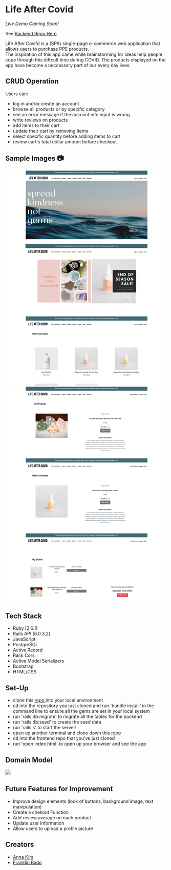 # Life After Covid
*Live Demo Coming Soon!*

See <a href = "https://github.com/iannakim/Life-After-Covid-backend"> Backend Repo Here</a>

Life After Covifd is a (SPA) single-page e-commerce web application that allows users to purchase PPE products. <br>
The inspiration of this app came while brainstorming for ideas help people cope through this diffcult time during COVID. The products displayed on the app have become a neccessary part of our every day lives.

## CRUD Operation
  Users can:
   * log in and/or create an account
   * browse all products or by specific category
   * see an error message if the account info input is wrong
   * write reviews on products
   * add items to their cart 
   * update their cart by removing items 
   * select specific quantity before adding items to cart
   * review cart's total dollar amount before checkout

## Sample Images 📷

<img src='FRONTEND/image/screenshot1.png'> </img>
<img src='FRONTEND/image/screenshot2.png'> </img>

## Tech Stack
   * Ruby [2.6.1]
   * Rails API [6.0.3.2]
   * JavaScript
   * PostgreSQL
   * Active Record
   * Rack Cors
   * Active Model Serializers
   * Bootstrap
   * HTML/CSS

 ## Set-Up 
   * clone this <a href = "https://github.com/iannakim/Life-After-Covid-backend"> repo </a> into your local environment
   * cd into the repository you just cloned and run 'bundle install' in the command line to ensure all the gems are set in your local system 
   * run 'rails db:migrate' to migrate all the tables for the backend 
   * run 'rails db:seed' to create the seed data
   * run 'rails s' to start the server!
   * open up another terminal and clone down this <a href = "https://github.com/iannakim/Mod-3-Project"> repo </a>
   * cd into the frontend repo that you've just cloned
   * run 'open index.html' to open up your browser and see the app
 
## Domain Model
<img src='FRONTEND/image/ERD.png'> </img>

## Future Features for Improvement
   * Improve design elements (look of buttons, background image, text manipulation)
   * Create a chekout Function
   * Add review average on each product
   * Update user information
   * Allow users to upload a profile picture
 
## Creators
 * [Anna Kim](https://github.com/iannakim)
 * [Franklin Bado](https://github.com/fbado66)
 
